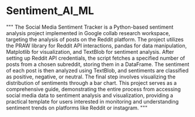 # Sentiment_AI_ML
"""
The Social Media Sentiment Tracker is a Python-based sentiment analysis project
implemented in Google collab research workspace, targeting the analysis of posts
on the Reddit platform. The project utilizes the PRAW library for Reddit API
interactions, pandas for data manipulation, Matplotlib for visualization, and
TextBlob for sentiment analysis. After setting up Reddit API credentials, the
script fetches a specified number of posts from a chosen subreddit, storing
them in a DataFrame. The sentiment of each post is then analyzed using TextBlob,
and sentiments are classified as positive, negative, or neutral. The final step
involves visualizing the distribution of sentiments through a bar chart. This
project serves as a comprehensive guide, demonstrating the entire process from
accessing social media data to sentiment analysis and visualization, providing a
practical template for users interested in monitoring and understanding sentiment
trends on platforms like Reddit or instagram.
"""
